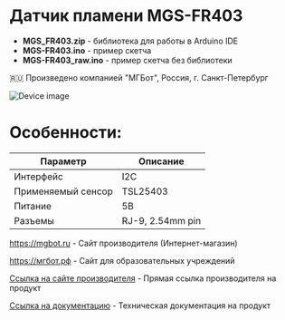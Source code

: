 # Датчик пламени MGS-FR403

- **MGS_FR403.zip** - библиотека для работы в Arduino IDE
- **MGS-FR403.ino** - пример скетча
- **MGS-FR403_raw.ino** - пример скетча без библиотеки

🇷🇺 Произведено компанией "МГБот", Россия, г. Санкт-Петербург

![Device image](https://books.mgbot.ru/images/MGS-FR403.PNG)

# Особенности:

| Параметр    | Описание |
| ----------- | -----------|
| Интерфейс   | I2C|
| Применяемый сенсор| TSL25403 |
| Питание     | 5В|
| Разъемы     | RJ-9, 2.54mm pin|

https://mgbot.ru  - Сайт производителя (Интернет-магазин)

https://мгбот.рф  - Сайт для образовательных учреждений

[Ссылка на сайте производителя](https://mgbot.ru/catalog/moduli/modul_datchika_plameni_mgs_fr403_ik_s_razemom_rj_9_tsl25403/) - Прямая ссылка производителя на продукт

[Ссылка на документацию](https://books.mgbot.ru/devices/MGS-FR403.pdf) - Техническая документация на продукт